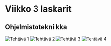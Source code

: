 # Viikko 3 laskarit
## Ohjelmistotekniikka

![Tehtävä 1](https://i.imgur.com/qsTFi1p.png)
![Tehtävä 2](https://i.imgur.com/v6rmqJW.png)
![Tehtävä 3](https://i.imgur.com/0FRlzDs.png)
![Tehtävä 4](https://i.imgur.com/x96hRue.png)
